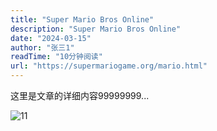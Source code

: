 ```yaml
---
title: "Super Mario Bros Online"
description: "Super Mario Bros Online"
date: "2024-03-15"
author: "张三1"
readTime: "10分钟阅读"
url: "https://supermariogame.org/mario.html"
---
```


这里是文章的详细内容99999999...

![11](/images/1.png)